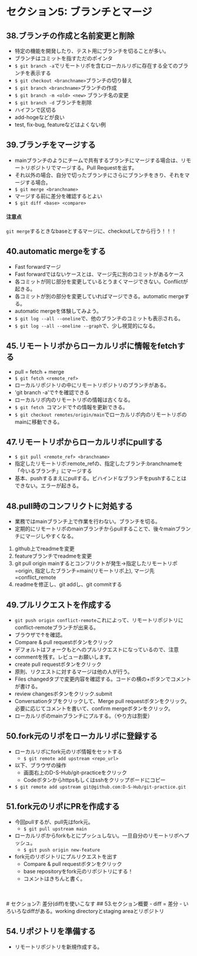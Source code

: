 # セクション5: ブランチとマージ
## 38.ブランチの作成と名前変更と削除
- 特定の機能を開発したり、テスト用にブランチを切ることが多い。  
- ブランチはコミットを指すただのポインタ
- `$ git branch -a`でリモートリポを含むローカルリポに存在する全てのブランチを表示する
- `$ git checkout <branchname>`ブランチの切り替え
- `$ git branch <branchname>`ブランチの作成
- `$ git branch -m <old> <new>` ブランチ名の変更
- `$ git branch -d` ブランチを削除
- ハイフンで区切る
- add-hogeなどが良い
- test, fix-bug, featureなどはよくない例

## 39.ブランチをマージする
- mainブランチのようにチームで共有するブランチにマージする場合は、リモートリポジトリでマージする。Pull Requestを出す。
- それ以外の場合、自分で切ったブランチにさらにブランチをきり、それをマージする場合。
- `$ git merge <branchname>`
- マージする前に差分を確認するとよい
- `$ git diff <base> <compare>`
#### 注意点
`git merge`するときなbaseとするマージに、checkoutしてから行う！！！

## 40.automatic mergeをする
- Fast forwardマージ
- Fast forwardではないケースとは、マージ先に別のコミットがあるケース
- 各コミットが同じ部分を変更しているとうまくマージできない。Conflictが起きる。
- 各コミットが別の部分を変更していればマージできる。automatic mergeする。
- automatic mergeを体験してみよう。
- `$ git log --all --oneline`で、他のブランチのコミットも表示される。
- `$ git log --all --oneline --graph`で、少し視覚的になる。

## 45.リモートリポからローカルリポに情報をfetchする
- pull = fetch + merge
- `$ git fetch <remote_ref>`
- ローカルリポジトリの中にリモートリポジトリのブランチがある。
- 'git branch -a'で↑を確認できる
- ローカルリポ内のリモートリポの情報は古くなる。
- `$ git fetch `コマンドで↑の情報を更新できる。
- `$ git checkout remotes/origin/main`でローカルリポ内のリモートリポのmainに移動できる。

## 47.リモートリポからローカルリポにpullする
- `$ git pull <remote_ref> <branchname>`
- 指定したリモートリポ:remote_refの、指定したブランチ:branchnameを「今いるブランチ」にマージする
- 基本、pushするまえにpullする。ビハインドなブランチをpushすることはできない。エラーが起きる。

## 48.pull時のコンフリクトに対処する
- 業務ではmainブランチ上で作業を行わない。ブランチを切る。
- 定期的にリモートリポのmainブランチからpullすることで、後々mainブランチにマージしやすくなる。
1. github上でreadmeを変更
2. featureブランチでreadmeを変更
3. git pull origin mainするとコンフリクトが発生→指定したリモートリポ=origin, 指定したブランチ=main(リモートリポ上), マージ先=conflict_remote
4. readmeを修正し、git addし、git commitする

## 49.プルリクエストを作成する
- `git push origin conflict-remote`これによって、リモートリポジトリにconflict-remoteブランチが出来る。
- ブラウザで↑を確認。
- Compare & pull requestボタンをクリック
- デフォルトはフォークもとへのプルリクエストになっているので、注意
- commentを残す。レビューお願いします。
- create pull requestボタンをクリック
- 原則、リクエストに対するマージは他の人が行う。
- Files changedタブで変更内容を確認する。コードの横の+ボタンでコメントが書ける。
- review changesボタンをクリック.submit
- Conversationタブをクリックして、Merge pull requestボタンをクリック。必要に応じてコメントを書いて、confirm mergeボタンをクリック。
- ローカルリポのmainブランチにプルする。（やり方は割愛）

## 50.fork元のリポをローカルリポに登録する
- ローカルリポにfork元のリポ情報をセットする
  - `$ git remote add upstream <repo_url>`
- 以下、ブラウザの操作
  - 画面右上のD-S-Hub/git-practiceをクリック
  - Codeボタンからhttpsもしくはsshをクリップボードにコピー
- `$ git remote add upstream git@github.com:D-S-Hub/git-practice.git`

## 51.fork元のリポにPRを作成する
- 今回pullするが、pull先はfork元。
  - `$ git pull upstream main`
- ローカルリポからforkもとにプッシュしない。一旦自分のリモートリポへプッシュ。
  - `$ git push origin new-feature`
- fork元のリポジトリにプルリクエストを出す
  - Compare & pull requestボタンをクリック
  - base repositoryをfork元のリポジトリにする！
  - コメントはきちんと書く。
<br>
<br>
# セクション7: 差分(diff)を使いこなす
## 53.セクション概要
- diff = 差分
- いろいろなdiffがある。working directoryとstaging areaとリポジトリ

## 54.リポジトリを準備する
- リモートリポジトリを新規作成する。
